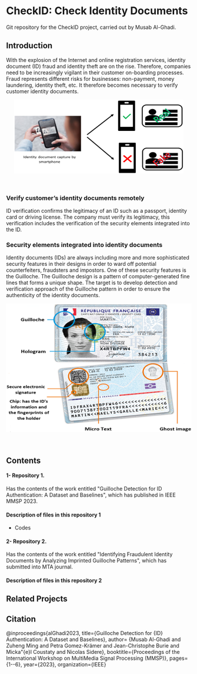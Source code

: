 # CheckID: Check Identity Documents
Git repository for the CheckID project, carried out by Musab Al-Ghadi.

## Introduction <br />
With the explosion of the Internet and online registration services, identity document (ID) fraud and identity theft are on the rise. Therefore, companies need to be increasingly vigilant in their customer on-boarding processes. Fraud represents different risks for businesses: non-payment, money laundering, identity theft, etc. It therefore becomes necessary to verify customer identity documents.

  <p align="center">
  <img width="460" height="200" src="blob/ControlingID.png">
</p>
 <br />
 
 
### Verify customer’s identity documents remotely
ID verification confirms the legitimacy of an ID such as a passport, identity card or driving license. The company must verify its legitimacy, this verification includes the verification of the security elements integrated into the ID.

### Security elements integrated into identity documents
Identity documents (IDs) are always including more and more sophisticated security features in their designs in order to ward off potential counterfeiters, fraudsters and impostors. One of these security features is the Guilloche. The Guilloche design is a pattern of computer-generated fine lines that forms a unique shape. The target is to develop detection and verification approach of the Guilloche pattern in order to ensure the authenticity of the identity documents.
<p align="center">
 <img width="575" height="350" src="blob/FrenchID.png">
</p>
 <br />
  
## Contents <br />

#### 1- Repository 1. <br />
Has the contents of the work entitled "Guilloche Detection for ID Authentication: A Dataset and Baselines", which has published in IEEE MMSP 2023.

#### Description of files in this repository 1 <br />

- Codes


#### 2- Repository 2. <br /> 
Has the contents of the work entitled "Identifying Fraudulent Identity Documents by Analyzing Imprinted Guilloche Patterns", which has submitted into MTA journal.

#### Description of files in this repository 2 <br />

## Related Projects

## Citation
@inproceedings{alGhadi2023,
title={Guilloche Detection for {ID} Authentication: A Dataset and Baselines},
author= {Musab Al-Ghadi and Zuheng Ming and Petra Gomez-Krämer and Jean-Christophe Burie and Micka\"{e}l Coustaty and Nicolas Sidere},
booktitle={Proceedings of the International Workshop on MultiMedia Signal Processing (MMSP)},
pages={1--6},
year={2023},
organization={IEEE}

